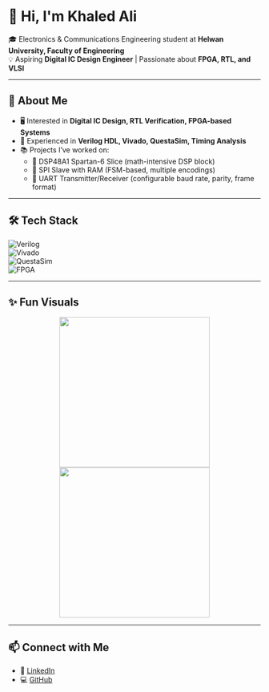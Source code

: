 # 👋 Hi, I'm Khaled Ali  

🎓 Electronics & Communications Engineering student at **Helwan University, Faculty of Engineering**  
💡 Aspiring **Digital IC Design Engineer** | Passionate about **FPGA, RTL, and VLSI**  

---

## 🚀 About Me
- 🖥️ Interested in **Digital IC Design, RTL Verification, FPGA-based Systems**  
- 🔧 Experienced in **Verilog HDL, Vivado, QuestaSim, Timing Analysis**  
- 📚 Projects I’ve worked on:  
  - 🔢 DSP48A1 Spartan-6 Slice (math-intensive DSP block)  
  - 📡 SPI Slave with RAM (FSM-based, multiple encodings)  
  - 🔄 UART Transmitter/Receiver (configurable baud rate, parity, frame format)  

---

## 🛠️ Tech Stack
![Verilog](https://img.shields.io/badge/HDL-Verilog-blue?style=for-the-badge)  
![Vivado](https://img.shields.io/badge/Tool-Xilinx%20Vivado-orange?style=for-the-badge)  
![QuestaSim](https://img.shields.io/badge/Simulator-Mentor%20QuestaSim-green?style=for-the-badge)  
![FPGA](https://img.shields.io/badge/Hardware-FPGA-red?style=for-the-badge)  

---

## ✨ Fun Visuals
<p align="center">
  <img src="https://media.giphy.com/media/coxQHKASG60HrHtvkt/giphy.gif" width="300"/>  
  <img src="https://media.giphy.com/media/QpVUMRUJGokfqXyfa1/giphy.gif" width="300"/>  
</p>

---

## 📫 Connect with Me
- 💼 [LinkedIn](https://www.linkedin.com/in/your-profile)  
- 💻 [GitHub](https://github.com/Khaled15102002)  
